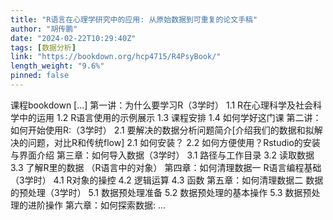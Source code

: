 ```yaml
---
title: "R语言在心理学研究中的应用: 从原始数据到可重复的论文手稿"
author: "胡传鹏"
date: "2024-02-22T10:29:40Z"
tags: [数据分析]
link: "https://bookdown.org/hcp4715/R4PsyBook/"
length_weight: "9.6%"
pinned: false
---
```


课程bookdown [...] 第一讲：为什么要学习R（3学时）
1.1 R在心理科学及社会科学中的运用
1.2 R语言使用的示例展示
1.3 课程安排
1.4 如何学好这门课 第二讲：如何开始使用R:（3学时）
2.1 要解决的数据分析问题简介[介绍我们的数据和拟解决的问题，对比R和传统flow]
2.1 如何安装？
2.2 如何方便使用？Rstudio的安装与界面介绍 第三章：如何导入数据（3学时）
3.1 路径与工作目录
3.2 读取数据
3.3 了解R里的数据 （R语言中的对象） 第四章：如何清理数据一 R语言编程基础（3学时）
4.1 R对象的操控
4.2 逻辑运算
4.3 函数 第五章：如何清理数据二 数据的预处理（3学时）
5.1 数据预处理准备
5.2 数据预处理的基本操作
5.3 数据预处理的进阶操作 第六章：如何探索数据: ...
